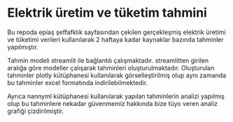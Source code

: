 # Elektrik üretim ve tüketim tahmini
Bu repoda epiaş şeffafklık sayfasından çekilen gerçekleşmiş elektrik üretimi ve tüketimi verileri kullanılarak 
2 haftaya kadar kaynaklar bazında tahminler yapılmıştır.

Tahmin modeli streamlit ile bağlantılı çalışmaktadır.
streamlitten girilen aralığa göre modeller çalışarak tahminleri oluşturulmaktadır.
Oluşturulan tahminler plotly kütüphanesi kullanılarak görselleştirilmiş olup aynı zamanda
bu tahminler excel formatında indirilebilmektedir.

Ayrıca nannyml kütüphanesi kullanılarak yapılan tahminlerin analizi yapılmış olup bu tahminlere nekadar güvenmemiz hakkında bize tüyo veren analiz grafiği çizdirilmiştir.